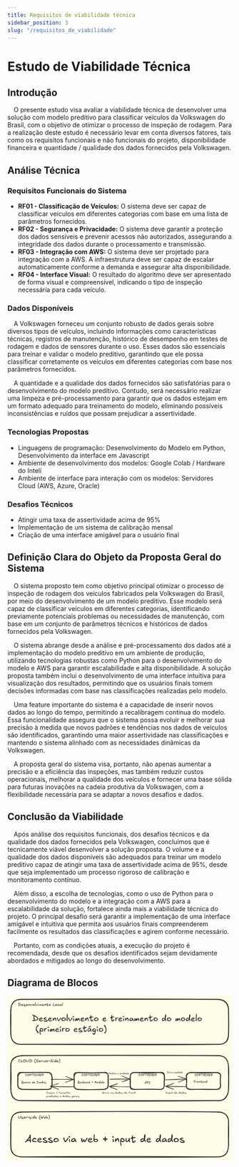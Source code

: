 ```yaml
---
title: Requisitos de viabilidade técnica
sidebar_position: 3
slug: "/requisitos_de_viabilidade"
---
```


# Estudo de Viabilidade Técnica

## Introdução

&emsp;O presente estudo visa avaliar a viabilidade técnica de desenvolver uma solução com modelo preditivo para classificar veículos da Volkswagen do Brasil, com o objetivo de otimizar o processo de inspeção de rodagem. Para a realização deste estudo é necessário levar em conta diversos fatores, tais como os requisitos funcionais e não funcionais do projeto, disponibilidade financeira e quantidade / qualidade dos dados fornecidos pela Volkswagen.

## Análise Técnica

### Requisitos Funcionais do Sistema
- **RF01 - Classificação de Veículos:** O sistema deve ser capaz de classificar veículos em diferentes categorias com base em uma lista de parâmetros fornecidos.
- **RF02 - Segurança e Privacidade:** O sistema deve garantir a proteção dos dados sensíveis e prevenir acessos não autorizados, assegurando a integridade dos dados durante o processamento e transmissão.
- **RF03 - Integração com AWS:** O sistema deve ser projetado para integração com a AWS. A infraestrutura deve ser capaz de escalar automaticamente conforme a demanda e assegurar alta disponibilidade.
- **RF04 - Interface Visual:** O resultado do algoritmo deve ser apresentado de forma visual e compreensível, indicando o tipo de inspeção necessária para cada veículo.

### Dados Disponíveis

&emsp;A Volkswagen forneceu um conjunto robusto de dados gerais sobre diversos tipos de veículos, incluindo informações como características técnicas, registros de manutenção, histórico de desempenho em testes de rodagem e dados de sensores durante o uso. Esses dados são essenciais para treinar e validar o modelo preditivo, garantindo que ele possa classificar corretamente os veículos em diferentes categorias com base nos parâmetros fornecidos.

&emsp;A quantidade e a qualidade dos dados fornecidos são satisfatórias para o desenvolvimento do modelo preditivo. Contudo, será necessário realizar uma limpeza e pré-processamento para garantir que os dados estejam em um formato adequado para treinamento do modelo, eliminando possíveis inconsistências e ruídos que possam prejudicar a assertividade.

### Tecnologias Propostas

- Linguagens de programação: Desenvolvimento do Modelo em Python, Desenvolvimento da interface em Javascript
- Ambiente de desenvolvimento dos modelos: Google Colab / Hardware do Inteli
- Ambiente de interface para interação com os modelos: Servidores Cloud (AWS, Azure, Oracle)

### Desafios Técnicos

- Atingir uma taxa de assertividade acima de 95%
- Implementação de um sistema de calibração mensal
- Criação de uma interface amigável para o usuário final

## Definição Clara do Objeto da Proposta Geral do Sistema

&emsp;O sistema proposto tem como objetivo principal otimizar o processo de inspeção de rodagem dos veículos fabricados pela Volkswagen do Brasil, por meio do desenvolvimento de um modelo preditivo. Esse modelo será capaz de classificar veículos em diferentes categorias, identificando previamente potenciais problemas ou necessidades de manutenção, com base em um conjunto de parâmetros técnicos e históricos de dados fornecidos pela Volkswagen.

&emsp;O sistema abrange desde a análise e pré-processamento dos dados até a implementação do modelo preditivo em um ambiente de produção, utilizando tecnologias robustas como Python para o desenvolvimento do modelo e AWS para garantir escalabilidade e alta disponibilidade. A solução proposta também inclui o desenvolvimento de uma interface intuitiva para visualização dos resultados, permitindo que os usuários finais tomem decisões informadas com base nas classificações realizadas pelo modelo.

&emsp;Uma feature importante do sistema é a capacidade de inserir novos dados ao longo do tempo, permitindo a recalibragem contínua do modelo. Essa funcionalidade assegura que o sistema possa evoluir e melhorar sua precisão à medida que novos padrões e tendências nos dados de veículos são identificados, garantindo uma maior assertividade nas classificações e mantendo o sistema alinhado com as necessidades dinâmicas da Volkswagen.

&emsp;A proposta geral do sistema visa, portanto, não apenas aumentar a precisão e a eficiência das inspeções, mas também reduzir custos operacionais, melhorar a qualidade dos veículos e fornecer uma base sólida para futuras inovações na cadeia produtiva da Volkswagen, com a flexibilidade necessária para se adaptar a novos desafios e dados.

## Conclusão da Viabilidade

&emsp;Após análise dos requisitos funcionais, dos desafios técnicos e da qualidade dos dados fornecidos pela Volkswagen, concluímos que é tecnicamente viável desenvolver a solução proposta. O volume e a qualidade dos dados disponíveis são adequados para treinar um modelo preditivo capaz de atingir uma taxa de assertividade acima de 95%, desde que seja implementado um processo rigoroso de calibração e monitoramento contínuo.

&emsp;Além disso, a escolha de tecnologias, como o uso de Python para o desenvolvimento do modelo e a integração com a AWS para a escalabilidade da solução, fortalece ainda mais a viabilidade técnica do projeto. O principal desafio será garantir a implementação de uma interface amigável e intuitiva que permita aos usuários finais compreenderem facilmente os resultados das classificações e agirem conforme necessário.

&emsp;Portanto, com as condições atuais, a execução do projeto é recomendada, desde que os desafios identificados sejam devidamente abordados e mitigados ao longo do desenvolvimento.

## Diagrama de Blocos

![Diagrama de Blocos](../../../../static/img/sprint-1/diagrama_de_blocos.png)


